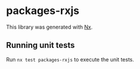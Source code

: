 # packages-rxjs

This library was generated with [Nx](https://nx.dev).

## Running unit tests

Run `nx test packages-rxjs` to execute the unit tests.
